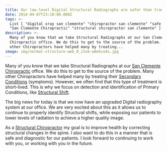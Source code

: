 ```yaml
---
title: Our low-level Digital Structural Radiographs are safer than traditional xray.
date: 2014-04-07T23:10:00.000Z
tags: >-
  List [ "digital xray san clemente" "chiropractor san clemente" "safe xray"
  "San Clemente Chiropractic" "structural chiropractor san clemente" ]
description: >-
  Many of you know that we take Structural Radiographs at our San Clemente
  Chiropractic office. We do this to get to the source of the problem. Many
  other Chiropractors have helped many by treating...
image: img/normal-structure-web_0_itok-w6ehco4s.jpg
---
```

Many of you know that we take Structural Radiographs at our[](<>) [San Clemente Chiropractic](../index.html "San Clemente Chiropractic") office. We do this to get to the source of the problem. Many other Chiropractors have helped many by treating their [Secondary Conditions](../what-are-secondary-conditions.html "Secondary Conditions") (symptoms). However, we often find that this type of treatment is short-lived. This is why we focus on detection and identification of Primary Conditions, like [Structural Shift](../what-structural-shift.html "Structural Shirf").

The big news for today is that we now have an upgraded Digital radiography system at our office. We are very excited about this as it allows us to continue to properly identify Structural shifts, while exposing our patients to lower levels of radiation to achieve a higher quality image.

As a [Structural Chiropractor](../why-structural-chiropractic.html "Structural Chiropractor in San Clemente") my goal is to improve health by correcting structural changes in the spine. I also want to do this in a manner that is safe and diagnostic for our patients. I look forward to continuing to work with you, or working with you in the future.
